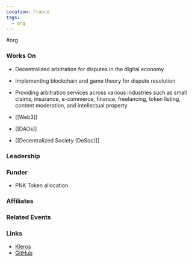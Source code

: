 ```yaml
---
Location: France
tags:
  - org
---
```

#org

### Works On

- Decentralized arbitration for disputes in the digital economy
- Implementing blockchain and game theory for dispute resolution
- Providing arbitration services across various industries such as small claims, insurance, e-commerce, finance, freelancing, token listing, content moderation, and intellectual property

- [[Web3]]
- [[DAOs]]
- [[Decentralized Society (DeSoc)]]

### Leadership

### Funder

- PNK Token allocation

### Affiliates

### Related Events

### Links

- [Kleros](https://kleros.io)
- [GitHub](https://github.com/kleros)